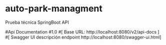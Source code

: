 # auto-park-managment
Prueba técnica SpringBoot API

#Api Documentation
#1.0
#[ Base URL: http://localhost:8080/v2/api-docs ]
#[ Swagger UI descripción endpoint http://localhost:8080/swagger-ui.html] 